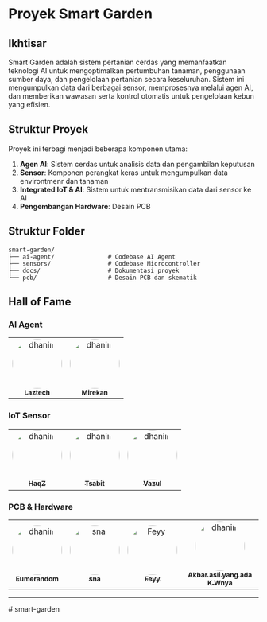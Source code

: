 # Proyek Smart Garden


## Ikhtisar

Smart Garden adalah sistem pertanian cerdas yang memanfaatkan teknologi AI untuk mengoptimalkan pertumbuhan tanaman, penggunaan sumber daya, dan pengelolaan pertanian secara keseluruhan. Sistem ini mengumpulkan data dari berbagai sensor, memprosesnya melalui agen AI, dan memberikan wawasan serta kontrol otomatis untuk pengelolaan kebun yang efisien.

## Struktur Proyek

Proyek ini terbagi menjadi beberapa komponen utama:

1. **Agen AI**: Sistem cerdas untuk analisis data dan pengambilan keputusan
2. **Sensor**: Komponen perangkat keras untuk mengumpulkan data environtmenr dan tanaman
3. **Integrated IoT & AI**: Sistem untuk mentransmisikan data dari sensor ke AI
4. **Pengembangan Hardware**: Desain PCB 

## Struktur Folder

```
smart-garden/
├── ai-agent/               # Codebase AI Agent
├── sensors/                # Codebase Microcontroller 
├── docs/                   # Dokumentasi proyek
└── pcb/                    # Desain PCB dan skematik

```

## Hall of Fame


### AI Agent

<div align="center">
  <table>
    <tr>
      <td align="center">
        <a href="https://github.com/dhaniil">
          <img src="https://github.com/dhaniil.png" width="100px" alt="dhaniil" style="border-radius:50%"><br>
          <sub><b>Laztech</b></sub>
        </a>
      </td>
      <td align="center">
        <a href="https://github.com/mirekan">
          <img src="https://github.com/mirekan.png" width="100px" alt="dhaniil" style="border-radius:50%"><br>
          <sub><b>Mirekan</b></sub>
        </a>
      </td>
    </tr>
  </table>
</div>

### IoT Sensor

<div align="center">
  <table>
    <tr>
      <td align="center">
        <a href="https://github.com/HaqZ60">
          <img src="https://github.com/HaqZ60.png" width="100px" alt="dhaniil" style="border-radius:50%"><br>
          <sub><b>HaqZ</b></sub>
        </a>
      </td>
      <td align="center">
        <a href="https://github.com/tsabith">
          <img src="https://github.com/tsabith.png" width="100px" alt="dhaniil" style="border-radius:50%"><br>
          <sub><b>Tsabit</b></sub>
        </a>
      </td>
      <td align="center">
        <a href="https://github.com/vazul76">
          <img src="https://github.com/vazul76.png" width="100px" alt="dhaniil" style="border-radius:50%"><br>
          <sub><b>Vazul</b></sub>
        </a>
      </td>
    </tr>
  </table>
</div>


### PCB & Hardware

<div align="center">
  <table>
    <tr>
      <td align="center">
        <a href="https://github.com/Eumerandom">
          <img src="https://github.com/Eumerandom.png" width="100px" alt="dhaniil" style="border-radius:50%"><br>
          <sub><b>Eumerandom</b></sub>
        </a>
      </td>
      <td align="center">
        <a href="https://github.com/">
          <img src="https://github.com/" width="100px" alt="sna" style="border-radius:50%"><br>
          <sub><b>sna</b></sub>
        </a>
      </td>
      <td align="center">
        <a href="https://github.com/">
          <img src="https://github.com/" width="100px" alt="Feyy" style="border-radius:50%"><br>
          <sub><b>Feyy</b></sub>
        </a>
      </td>
      <td align="center">
        <a href="https://github.com/akbaradhakw">
          <img src="https://github.com/akbaradhakw.png" width="100px" alt="dhaniil" style="border-radius:50%"><br>
          <sub><b>Akbar asli yang ada K.Wnya</b></sub>
        </a>
      </td>
    </tr>
  </table>
</div>



---

#   s m a r t - g a r d e n  
 